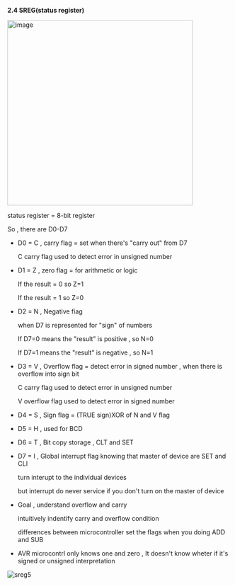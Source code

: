 **2.4 SREG(status register)**

<img width="419" alt="image" src="https://github.com/PeerawatAltoTechCourse/Microprocessor/assets/132571902/12ffb613-9498-4031-b8df-98fcac641063">


status register = 8-bit register

So , there are D0-D7

- D0 = C , carry flag = set when there's "carry out" from D7

	C carry flag used to detect error in unsigned number

- D1 = Z , zero flag = for arithmetic or logic 
 
	If the result = 0 so Z=1

	If the result = 1 so Z=0

- D2 = N , Negative fiag 

	when D7 is represented for "sign" of numbers

	If D7=0 means the "result" is positive , so N=0

	If D7=1 means the "result" is negative , so N=1

- D3 = V , Overflow flag = detect error in signed number , when there is overflow into sign bit
  
	C carry flag used to detect error in unsigned number

	V overflow flag used to detect error in signed number

- D4 = S , Sign flag = (TRUE sign)XOR of N and V flag

- D5 = H , used for BCD 

- D6 = T , Bit copy storage , CLT and SET 

- D7 = I , Global interrupt flag knowing that master of device are SET and CLI
  
	turn interupt to the individual devices

	but interrupt do never service if you don't turn on the master of 	device

- Goal , understand overflow and carry
  
	intuitively indentify carry and overflow condition

	differences between microcontroller set the flags when you doing 	ADD and SUB

- AVR microcontrl only knows one and zero , It doesn't know wheter if it's signed or unsigned interpretation 

![sreg5](https://github.com/PeerawatAltoTechCourse/Microprocessor/assets/132571902/ac3e2655-5f03-45c3-a254-34d4c917c28a)


 
